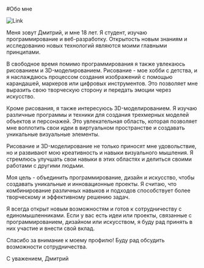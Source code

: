 #Обо мне

![Link](https://assetsio.reedpopcdn.com/Zelda-Site_9uRMRw2.jpg?width=1600&height=900&fit=crop&quality=100&format=png&enable=upscale&auto=webp)

Меня зовут Дмитрий, и мне 18 лет. Я студент, изучаю программирование и веб-разработку. Открытость новым знаниям и исследованию новых технологий являются моими главными принципами.

В свободное время помимо программирования я также увлекаюсь рисованием и 3D-моделированием. Рисование - мое хобби с детства, и я наслаждаюсь процессом создания изображений с помощью карандашей, маркеров или цифровых инструментов. Это позволяет мне выразить свою творческую сторону и передать эмоции через искусство.

Кроме рисования, я также интересуюсь 3D-моделированием. Я изучаю различные программы и техники для создания трехмерных моделей объектов и персонажей. Это увлекательная область, которая позволяет мне воплотить свои идеи в виртуальном пространстве и создавать уникальные визуальные элементы.

Рисование и 3D-моделирование не только приносят мне удовольствие, но и развивают мою креативность и навыки визуального мышления. Я стремлюсь улучшать свои навыки в этих областях и делиться своими работами с другими людьми.

Моя цель - объединить программирование, дизайн и искусство, чтобы создавать уникальные и инновационные проекты. Я считаю, что комбинирование различных навыков и подходов способствует более творческому и эффективному решению задач.

Я всегда открыт новым возможностям и готов к сотрудничеству с единомышленниками. Если у вас есть идеи или проекты, связанные с программированием, дизайном или искусством, я буду рад принять в них участие и внести свой вклад.

Спасибо за внимание к моему профилю! Буду рад обсудить возможности сотрудничества.

С уважением,
Дмитрий